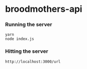 # broodmothers-api

### Running the server
```
yarn
node index.js
```
### Hitting the server
```
http://localhost:3000/url
```
